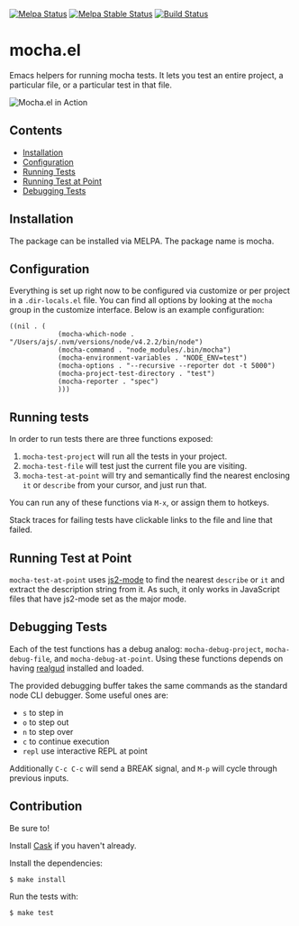 [![Melpa Status](http://melpa.milkbox.net/packages/mocha-badge.svg)](http://melpa.milkbox.net/#/mocha)
[![Melpa Stable Status](http://melpa-stable.milkbox.net/packages/mocha-badge.svg)](http://melpa-stable.milkbox.net/#/mocha)
[![Build Status](https://travis-ci.org/scottaj/mocha.el.svg?branch=master)](https://travis-ci.org/scottaj/mocha.el)

# mocha.el
Emacs helpers for running mocha tests. It lets you test an entire project, a particular file, or a particular test in that file.

![Mocha.el in Action](https://raw.githubusercontent.com/scottaj/mocha.el/master/mocha.png)

## Contents
 * [Installation](#installation)
 * [Configuration](#configuration)
 * [Running Tests](#running-tests)
 * [Running Test at Point](#running-test-at-point)
 * [Debugging Tests](#debugging-tests)

## Installation
The package can be installed via MELPA. The package name is mocha.

## Configuration

Everything is set up right now to be configured via customize or per project in a `.dir-locals.el` file. You can find all options by looking at the `mocha` group in the customize interface. Below is an example configuration:

```
((nil . (
            (mocha-which-node . "/Users/ajs/.nvm/versions/node/v4.2.2/bin/node")
            (mocha-command . "node_modules/.bin/mocha")
            (mocha-environment-variables . "NODE_ENV=test")
            (mocha-options . "--recursive --reporter dot -t 5000")
            (mocha-project-test-directory . "test")
            (mocha-reporter . "spec")
            )))
```

## Running tests

In order to run tests there are three functions exposed: 

1. `mocha-test-project` will run all the tests in your project. 
1. `mocha-test-file` will test just the current file you are visiting.
1. `mocha-test-at-point` will try and semantically find the nearest enclosing `it` or `describe` from your cursor, and just run that.

You can run any of these functions via `M-x`, or assign them to hotkeys.

Stack traces for failing tests have clickable links to the file and line that failed.

## Running Test at Point

`mocha-test-at-point` uses [js2-mode](https://github.com/mooz/js2-mode) to find the nearest `describe` or `it` and extract the description string from it. As such, it only works in JavaScript files that have js2-mode set as the major mode.

## Debugging Tests

Each of the test functions has a debug analog: `mocha-debug-project`, `mocha-debug-file`, and `mocha-debug-at-point`. Using these functions depends on having [realgud](https://github.com/rocky/emacs-dbgr) installed and loaded.

The provided debugging buffer takes the same commands as the standard node CLI debugger. Some useful ones are:
 * `s` to step in
 * `o` to step out
 * `n` to step over
 * `c` to continue execution
 * `repl` use interactive REPL at point
 
 Additionally `C-c C-c` will send a BREAK signal, and `M-p` will cycle through previous inputs.

## Contribution

Be sure to!

Install [Cask](https://github.com/cask/cask) if you haven't already.

Install the dependencies:

    $ make install

Run the tests with:

    $ make test
